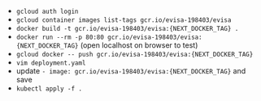 - `gcloud auth login`
- `gcloud container images list-tags gcr.io/evisa-198403/evisa`
- `docker build -t gcr.io/evisa-198403/evisa:{NEXT_DOCKER_TAG} .`
- `docker run --rm -p 80:80 gcr.io/evisa-198403/evisa:{NEXT_DOCKER_TAG}` (open localhost on browser to test)
- `gcloud docker -- push gcr.io/evisa-198403/evisa:{NEXT_DOCKER_TAG}`
- `vim deployment.yaml`
- update `- image: gcr.io/evisa-198403/evisa:{NEXT_DOCKER_TAG}` and save
- `kubectl apply -f .`
